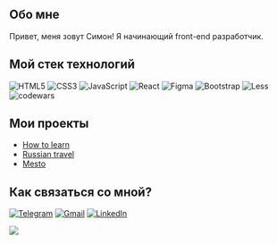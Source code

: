 ## Обо мне
Привет, меня зовут Симон!
Я начинающий front-end разработчик.
## Мой стек технологий
   ![HTML5](https://img.shields.io/badge/html5-%23E34F26.svg?style=for-the-badge&logo=html5&logoColor=white)  ![CSS3](https://img.shields.io/badge/css3-%231572B6.svg?style=for-the-badge&logo=css3&logoColor=white) ![JavaScript](https://img.shields.io/badge/javascript-%23323330.svg?style=for-the-badge&logo=javascript&logoColor=%23F7DF1E) ![React](https://img.shields.io/badge/react-%2320232a.svg?style=for-the-badge&logo=react&logoColor=%2361DAFB)   ![Figma](https://img.shields.io/badge/figma-%23F24E1E.svg?style=for-the-badge&logo=figma&logoColor=white) 
   ![Bootstrap](https://img.shields.io/badge/bootstrap-%23563D7C.svg?style=for-the-badge&logo=bootstrap&logoColor=white)   ![Less](https://img.shields.io/badge/less-2B4C80?style=for-the-badge&logo=less&logoColor=white)
   ![codewars](https://www.codewars.com/users/simonssib/badges/small)

## Мои проекты
- [How to learn](https://github.com/Simonssib/how-to-learn)
- [Russian travel](https://github.com/Simonssib/russian-travel)
- [Mesto](https://github.com/Simonssib/react-mesto-api-full)

## Как связаться со мной?
[![Telegram](https://img.shields.io/badge/Telegram-2CA5E0?style=for-the-badge&logo=telegram&logoColor=white)](https://t.me/s1mon_alek) [![Gmail](https://img.shields.io/badge/Gmail-D14836?style=for-the-badge&logo=gmail&logoColor=white)](mailto:alekseevsimon@gmail.com) [![LinkedIn](https://img.shields.io/badge/linkedin-%230077B5.svg?style=for-the-badge&logo=linkedin&logoColor=white)](https://www.linkedin.com/in/simon-alekseev-246382236)

![](https://komarev.com/ghpvc/?username=Simonssib&style=flat&color=blue&label=PROFILE+GUESTS)
